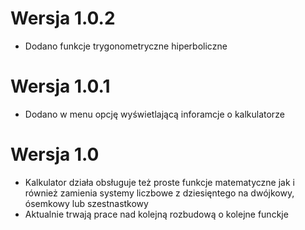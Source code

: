 # Wersja 1.0.2
- Dodano funkcje trygonometryczne hiperboliczne
# Wersja 1.0.1
- Dodano w menu opcję wyświetlającą inforamcje o kalkulatorze
# Wersja 1.0
- Kalkulator działa obsługuje też proste funkcje matematyczne jak i również zamienia systemy liczbowe z dziesięntego na dwójkowy, ósemkowy lub szestnastkowy
- Aktualnie trwają prace nad kolejną rozbudową o kolejne funckje
